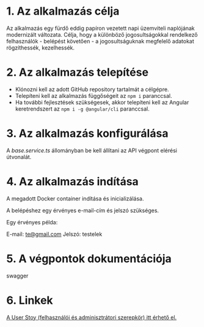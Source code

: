 # 1. Az alkalmazás célja

Az alkalmazás egy fürdő eddig papíron vezetett napi üzemviteli naplójának modernizált változata. Célja, hogy a különböző jogosultságokkal rendelkező felhasználók - belépést követően - a jogosultságuknak megfelelő adatokat rögzíthessék, kezelhessék.

# 2. Az alkalmazás telepítése

- Klónozni kell az adott GitHub repository tartalmát a célgépre.
- Telepíteni kell az alkalmazás függőségeit az `npm i` paranccsal.
- Ha további fejlesztések szükségesek, akkor telepíteni kell az Angular keretrendszert az `npm i -g @angular/cli` paranccsal.

# 3. Az alkalmazás konfigurálása

A _base.service.ts_ állományban be kell állítani az API végpont elérési útvonalát.

# 4. Az alkalmazás indítása

A megadott Docker container indítása és inicializálása.

A belépéshez egy érvényes e-mail-cím és jelszó szükséges.

Egy érvényes példa:

E-mail: te@gmail.com
Jelszó: testelek

# 5. A végpontok dokumentációja

swagger

# 6. Linkek

[A User Stoy (felhasználói és adminisztrátori szerepkör) itt érhető el.](https://github.com/rhetesi/spa-daily-report/blob/main/README.md)

